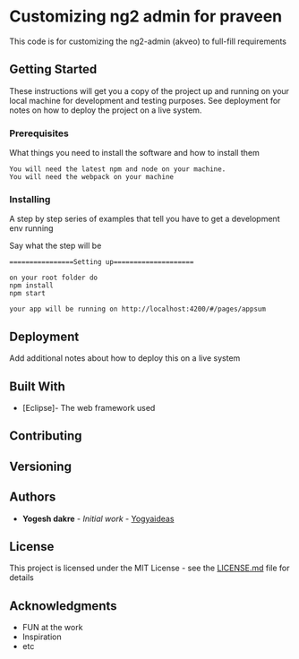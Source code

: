 # Customizing ng2 admin for praveen

This code is for customizing the ng2-admin (akveo) to full-fill requirements

## Getting Started

These instructions will get you a copy of the project up and running on your local machine for development and testing purposes. See deployment for notes on how to deploy the project on a live system.

### Prerequisites

What things you need to install the software and how to install them

```
You will need the latest npm and node on your machine.
You will need the webpack on your machine

```

### Installing

A step by step series of examples that tell you have to get a development env running

Say what the step will be

```
================Setting up====================

on your root folder do
npm install
npm start

your app will be running on http://localhost:4200/#/pages/appsum

```



## Deployment

Add additional notes about how to deploy this on a live system

## Built With

* [Eclipse]- The web framework used


## Contributing


## Versioning


## Authors

* **Yogesh dakre** - *Initial work* - [Yogyaideas](http://slcdaffodils.github.io/daffo)



## License

This project is licensed under the MIT License - see the [LICENSE.md](LICENSE.md) file for details

## Acknowledgments

* FUN at the work
* Inspiration
* etc
